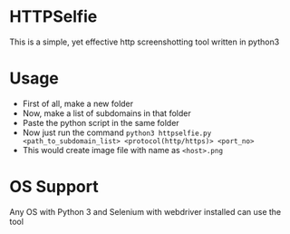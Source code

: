 # HTTPSelfie
This is a simple, yet effective http screenshotting tool written in python3

# Usage
- First of all, make a new folder
- Now, make a list of subdomains in that folder
- Paste the python script in the same folder
- Now just run the command `python3 httpselfie.py <path_to_subdomain_list> <protocol(http/https)> <port_no>`
- This would create image file with name as `<host>.png`

# OS Support
Any OS with Python 3 and Selenium with webdriver installed can use the tool
